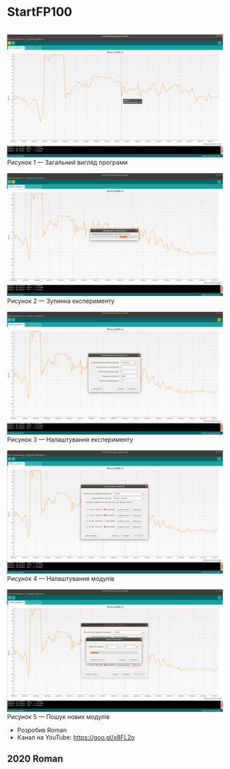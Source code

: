 # StartFP100
<br>
<a href="https://raw.githubusercontent.com/RomanButsiy/StartFP100/master/screens/Screen1.png"><img src="https://raw.githubusercontent.com/RomanButsiy/StartFP100/master/screens/Screen1.png"></a>
<br>
Рисунок 1 — Загальний вигляд програми
<br>

<br>
<a href="https://raw.githubusercontent.com/RomanButsiy/StartFP100/master/screens/Screen2.png"><img src="https://raw.githubusercontent.com/RomanButsiy/StartFP100/master/screens/Screen2.png"></a>
<br>
Рисунок 2 — Зупинка експерименту
<br>

<br>
<a href="https://raw.githubusercontent.com/RomanButsiy/StartFP100/master/screens/Screen3.png"><img src="https://raw.githubusercontent.com/RomanButsiy/StartFP100/master/screens/Screen3.png"></a>
<br>
Рисунок 3 — Налаштування експерименту
<br>

<br>
<a href="https://raw.githubusercontent.com/RomanButsiy/StartFP100/master/screens/Screen4.png"><img src="https://raw.githubusercontent.com/RomanButsiy/StartFP100/master/screens/Screen4.png"></a>
<br>
Рисунок 4 — Налаштування модулів
<br>

<br>
<a href="https://raw.githubusercontent.com/RomanButsiy/StartFP100/master/screens/Screen5.png"><img src="https://raw.githubusercontent.com/RomanButsiy/StartFP100/master/screens/Screen5.png"></a>
<br>
Рисунок 5 — Пошук нових модулів
<br>

- Розробив Roman
- Канал на YouTube: https://goo.gl/x8FL2o
## 2020 Roman
